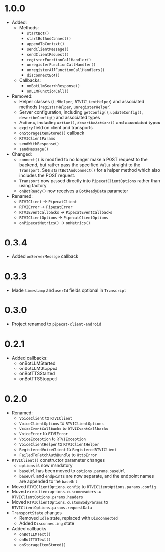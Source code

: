 # 1.0.0

- Added:
  - Methods:
    - `startBot()`
    - `startBotAndConnect()`
    - `appendToContext()`
    - `sendClientMessage()`
    - `sendClientRequest()`
    - `registerFunctionCallHandler()`
    - `unregisterFunctionCallHandler()`
    - `unregisterAllFunctionCallHandlers()`
    - `disconnectBot()`
  - Callbacks:
    - `onBotLlmSearchResponse()`
    - `onLLMFunctionCall()`
- Removed:
  - Helper classes (`LLMHelper`, `RTVIClientHelper`) and associated methods (`registerHelper`, `unregisterHelper`)
  - Server configuration, including `getConfig()`, `updateConfig()`, `describeConfig()` and associated types
  - Actions, including `action()`, `describeActions()` and associated types
  - `expiry` field on client and transports
  - `onStorageItemStored()` callback
  - `RTVIClientParams`
  - `sendWithResponse()`
  - `sendMessage()`
- Changed:
  - `connect()` is modified to no longer make a POST request to the backend, but rather pass the
    specified `Value` straight to the `Transport`. See `startBotAndConnect()` for a helper method
    which also includes the POST request.
  - `Transport` now passed directly into `PipecatClientOptions` rather than using factory
  - `onBotReady()` now receives a `BotReadyData` parameter
- Renamed:
  - `RTVIClient` -> `PipecatClient`
  - `RTVIError` -> `PipecatError`
  - `RTVIEventCallbacks` -> `PipecatEventCallbacks`
  - `RTVIClientOptions` -> `PipecatClientOptions`
  - `onPipecatMetrics()` -> `onMetrics()`

# 0.3.4

- Added `onServerMessage` callback

# 0.3.3

- Made `timestamp` and `userId` fields optional in `Transcript`

# 0.3.0

- Project renamed to `pipecat-client-android`

# 0.2.1

- Added callbacks:
  - onBotLLMStarted
  - onBotLLMStopped
  - onBotTTSStarted
  - onBotTTSStopped

# 0.2.0

- Renamed:
  - `VoiceClient` to `RTVIClient`
  - `VoiceClientOptions` to `RTVIClientOptions`
  - `VoiceEventCallbacks` to `RTVIEventCallbacks`
  - `VoiceError` to `RTVIError`
  - `VoiceException` to `RTVIException`
  - `VoiceClientHelper` to `RTVIClientHelper`
  - `RegisteredVoiceClient` to `RegisteredRTVIClient`
  - `FailedToFetchAuthBundle` to `HttpError`
- `RTVIClient()` constructor parameter changes
  - `options` is now mandatory
  - `baseUrl` has been moved to `options.params.baseUrl`
  - `baseUrl` and `endpoints` are now separate, and the endpoint names are appended to the `baseUrl`
- Moved `RTVIClientOptions.config` to `RTVIClientOptions.params.config`
- Moved `RTVIClientOptions.customHeaders` to `RTVIClientOptions.params.headers`
- Moved `RTVIClientOptions.customBodyParams` to `RTVIClientOptions.params.requestData`
- `TransportState` changes
  - Removed `Idle` state, replaced with `Disconnected`
  - Added `Disconnecting` state
- Added callbacks
  - `onBotLLMText()`
  - `onBotTTSText()`
  - `onStorageItemStored()`
